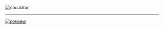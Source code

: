 ![caculator](https://github.com/user-attachments/assets/62349553-cfd1-4511-ace8-6a8fad634871)

---

[![preivew](https://github.com/user-attachments/assets/c70b5776-0dcd-4a16-9899-9511ed333a8f)](https://calculator-alpha-eosin-33.vercel.app/)
